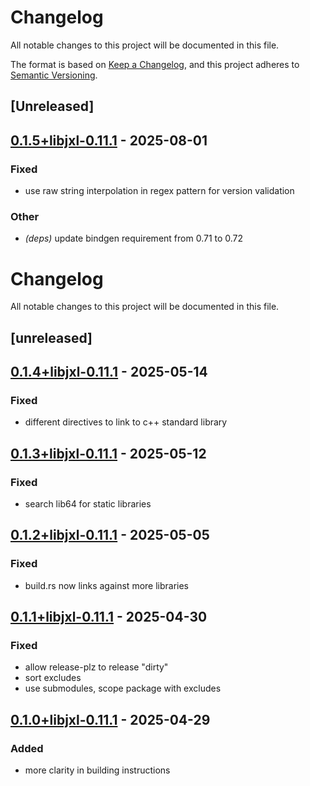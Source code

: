 # Changelog

All notable changes to this project will be documented in this file.

The format is based on [Keep a Changelog](https://keepachangelog.com/en/1.0.0/),
and this project adheres to [Semantic Versioning](https://semver.org/spec/v2.0.0.html).

## [Unreleased]

## [0.1.5+libjxl-0.11.1](https://github.com/Zetier/jxl-sys/compare/v0.1.4+libjxl-0.11.1...v0.1.5+libjxl-0.11.1) - 2025-08-01

### Fixed

- use raw string interpolation in regex pattern for version validation

### Other

- *(deps)* update bindgen requirement from 0.71 to 0.72
# Changelog

All notable changes to this project will be documented in this file.

## [unreleased]

## [0.1.4+libjxl-0.11.1](https://github.com/Zetier/jxl-sys/compare/v0.1.3+libjxl-0.11.1...v0.1.4+libjxl-0.11.1) - 2025-05-14

### Fixed

- different directives to link to c++ standard library

## [0.1.3+libjxl-0.11.1](https://github.com/Zetier/jxl-sys/compare/v0.1.2+libjxl-0.11.1...v0.1.3+libjxl-0.11.1) - 2025-05-12

### Fixed

- search lib64 for static libraries

## [0.1.2+libjxl-0.11.1](https://github.com/Zetier/jxl-sys/compare/v0.1.1+libjxl-0.11.1...v0.1.2+libjxl-0.11.1) - 2025-05-05

### Fixed

- build.rs now links against more libraries

## [0.1.1+libjxl-0.11.1](https://github.com/Zetier/jxl-sys/compare/v0.1.0+libjxl-0.11.1...v0.1.1+libjxl-0.11.1) - 2025-04-30

### Fixed

- allow release-plz to release "dirty"
- sort excludes
- use submodules, scope package with excludes

## [0.1.0+libjxl-0.11.1](https://github.com/Zetier/jxl-sys/releases/tag/v0.1.0+libjxl-0.11.1) - 2025-04-29

### Added

- more clarity in building instructions
